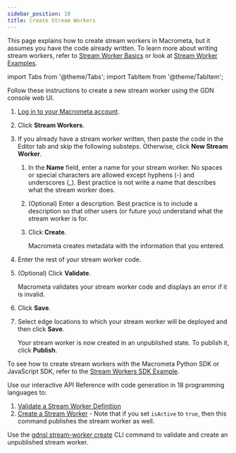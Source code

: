 ```yaml
---
sidebar_position: 10
title: Create Stream Workers
---
```


This page explains how to create stream workers in Macrometa, but it assumes you have the code already written. To learn more about writing stream workers, refer to [Stream Worker Basics](../stream-worker-basics/) or look at [Stream Worker Examples](../examples/).

import Tabs from '@theme/Tabs';
import TabItem from '@theme/TabItem';

<Tabs groupId="operating-systems">
<TabItem value="console" label="Web Console">

Follow these instructions to create a new stream worker using the GDN console web UI.

1. [Log in to your Macrometa account](https://auth.paas.macrometa.io/).
1. Click **Stream Workers**.
1. If you already have a stream worker written, then paste the code in the Editor tab and skip the following substeps. Otherwise, click **New Stream Worker**.
   1. In the **Name** field, enter a name for your stream worker. No spaces or special characters are allowed except hyphens (-) and underscores (_). Best practice is not write a name that describes what the stream worker does.
   1. (Optional) Enter a description. Best practice is to include a description so that other users (or future you) understand what the stream worker is for.
   1. Click **Create**.

      Macrometa creates metadata with the information that you entered.

1. Enter the rest of your stream worker code.
1. (Optional) Click **Validate**.

   Macrometa validates your stream worker code and displays an error if it is invalid.

1. Click **Save**.
1. Select edge locations to which your stream worker will be deployed and then click **Save**.

   Your stream worker is now created in an unpublished state. To publish it, click **Publish**.

</TabItem>
<TabItem value="sdk" label="SDK">

To see how to create stream workers with the Macrometa Python SDK or JavaScript SDK, refer to the [Stream Workers SDK Example](../examples/stream-workers-sdk-example).

</TabItem>
<TabItem value="api" label="REST API">

Use our interactive API Reference with code generation in 18 programming languages to:

1. [Validate a Stream Worker Definition](https://www.macrometa.com/docs/api#/operations/validate)
2. [Create a Stream Worker](https://www.macrometa.com/docs/api#/operations/create) - Note that if you set `isActive` to `true`, then this command publishes the stream worker as well.

</TabItem>
<TabItem value="cli" label="CLI">

Use the [gdnsl stream-worker create](../../cli/stream-workers-cli#gdnsl-stream-worker-created) CLI command to validate and create an unpublished stream worker.

</TabItem>
</Tabs>
